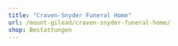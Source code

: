 ```yaml
---
title: "Craven-Snyder Funeral Home"
url: /mount-gilead/craven-snyder-funeral-home/
shop: Bestattungen
---
```

